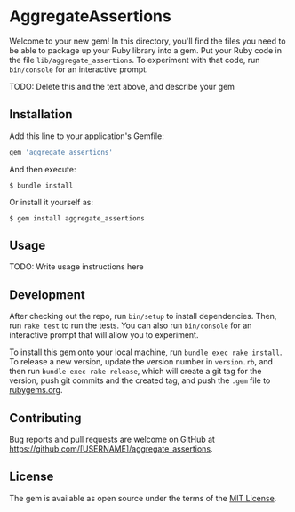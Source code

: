 # AggregateAssertions

Welcome to your new gem! In this directory, you'll find the files you need to be able to package up your Ruby library into a gem. Put your Ruby code in the file `lib/aggregate_assertions`. To experiment with that code, run `bin/console` for an interactive prompt.

TODO: Delete this and the text above, and describe your gem

## Installation

Add this line to your application's Gemfile:

```ruby
gem 'aggregate_assertions'
```

And then execute:

    $ bundle install

Or install it yourself as:

    $ gem install aggregate_assertions

## Usage

TODO: Write usage instructions here

## Development

After checking out the repo, run `bin/setup` to install dependencies. Then, run `rake test` to run the tests. You can also run `bin/console` for an interactive prompt that will allow you to experiment.

To install this gem onto your local machine, run `bundle exec rake install`. To release a new version, update the version number in `version.rb`, and then run `bundle exec rake release`, which will create a git tag for the version, push git commits and the created tag, and push the `.gem` file to [rubygems.org](https://rubygems.org).

## Contributing

Bug reports and pull requests are welcome on GitHub at https://github.com/[USERNAME]/aggregate_assertions.

## License

The gem is available as open source under the terms of the [MIT License](https://opensource.org/licenses/MIT).
